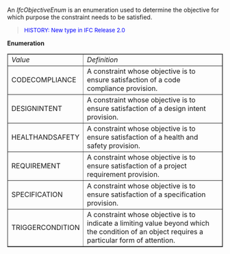 An _IfcObjectiveEnum_ is an enumeration used to determine the objective for which purpose the constraint needs to be satisfied.

> <font color="#0000FF" size="-1"> HISTORY: New type in IFC Release
		  2.0</font>
> 


**Enumeration**

<table border="1"> 
		<tr> 
		  <td><i>Value</i></td> 
		  <td><i>Definition</i></td> 
		</tr> 
		<tr> 
		  <td>CODECOMPLIANCE</td> 
		  <td>A constraint whose objective is to ensure satisfaction of a code
			 compliance provision.</td> 
		</tr> 
		<tr> 
		  <td>DESIGNINTENT</td> 
		  <td>A constraint whose objective is to ensure satisfaction of a design
			 intent provision.</td> 
		</tr> 
		<tr> 
		  <td>HEALTHANDSAFETY</td> 
		  <td>A constraint whose objective is to ensure satisfaction of a health
			 and safety provision.</td> 
		</tr> 
		<tr> 
		  <td>REQUIREMENT</td> 
		  <td>A constraint whose objective is to ensure satisfaction of a project
			 requirement provision.</td> 
		</tr> 
		<tr> 
		  <td>SPECIFICATION</td> 
		  <td>A constraint whose objective is to ensure satisfaction of a
			 specification provision.</td> 
		</tr> 
		<tr> 
		  <td>TRIGGERCONDITION</td> 
		  <td>A constraint whose objective is to indicate a limiting value beyond
			 which the condition of an object requires a particular form of attention.</td> 
		</tr> 
	 </table>
